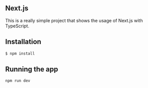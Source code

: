 ## Next.js

This is a really simple project that shows the usage of Next.js with TypeScript.

## Installation

```bash
$ npm install
```

## Running the app

```bash
npm run dev
```
